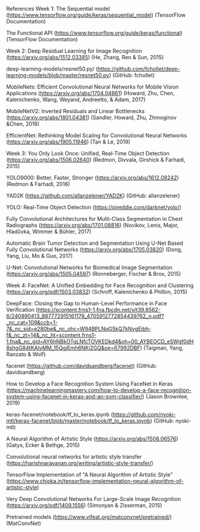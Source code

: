 References
Week 1:
The Sequential model (https://www.tensorflow.org/guide/keras/sequential_model)
 (TensorFlow Documentation)

The Functional API (https://www.tensorflow.org/guide/keras/functional)
 (TensorFlow Documentation)

Week 2:
Deep Residual Learning for Image Recognition (https://arxiv.org/abs/1512.03385)
 (He, Zhang, Ren & Sun, 2015)

deep-learning-models/resnet50.py/ (https://github.com/fchollet/deep-learning-models/blob/master/resnet50.py)
 (GitHub: fchollet)

MobileNets: Efficient Convolutional Neural Networks for Mobile Vision Applications (https://arxiv.org/abs/1704.04861)
 (Howard, Zhu, Chen, Kalenichenko, Wang, Weyand, Andreetto, & Adam, 2017)

MobileNetV2: Inverted Residuals and Linear Bottlenecks (https://arxiv.org/abs/1801.04381)
 (Sandler, Howard, Zhu, Zhmoginov &Chen, 2018)

EfficientNet: Rethinking Model Scaling for Convolutional Neural Networks (https://arxiv.org/abs/1905.11946)
 (Tan & Le, 2019)

Week 3:
You Only Look Once: Unified, Real-Time Object Detection (https://arxiv.org/abs/1506.02640)
 (Redmon, Divvala, Girshick & Farhadi, 2015)

YOLO9000: Better, Faster, Stronger (https://arxiv.org/abs/1612.08242)
 (Redmon & Farhadi, 2016)

YAD2K (https://github.com/allanzelener/YAD2K)
 (GitHub: allanzelener)

YOLO: Real-Time Object Detection (https://pjreddie.com/darknet/yolo/)

Fully Convolutional Architectures for Multi-Class Segmentation in Chest Radiographs (https://arxiv.org/abs/1701.08816)
 (Novikov, Lenis, Major, Hladůvka, Wimmer & Bühler, 2017)

Automatic Brain Tumor Detection and Segmentation Using U-Net Based Fully Convolutional Networks (https://arxiv.org/abs/1705.03820)
 (Dong, Yang, Liu, Mo & Guo, 2017)

U-Net: Convolutional Networks for Biomedical Image Segmentation (https://arxiv.org/abs/1505.04597)
 (Ronneberger, Fischer & Brox, 2015)

Week 4:
FaceNet: A Unified Embedding for Face Recognition and Clustering (https://arxiv.org/pdf/1503.03832)
 (Schroff, Kalenichenko & Philbin, 2015)

DeepFace: Closing the Gap to Human-Level Performance in Face Verification (https://scontent.frns1-1.fna.fbcdn.net/v/t39.8562-6/240890413_887772915161178_4705912772854439762_n.pdf?_nc_cat=109&ccb=1-7&_nc_sid=e280be&_nc_ohc=W94BPLNqG5kQ7kNvgEibh-f&_nc_zt=14&_nc_ht=scontent.frns1-1.fna&_nc_gid=AY6hNBkOTgLNfcTOVKEDkd4&oh=00_AYBEOCD_eSWgf0dH8shgG84tKAIvMM_15QgjEmh6NKi2GQ&oe=67992DBF)
 (Taigman, Yang, Ranzato & Wolf)

facenet (https://github.com/davidsandberg/facenet)
 (GitHub: davidsandberg)

How to Develop a Face Recognition System Using FaceNet in Keras (https://machinelearningmastery.com/how-to-develop-a-face-recognition-system-using-facenet-in-keras-and-an-svm-classifier/)
 (Jason Brownlee, 2019)

keras-facenet/notebook/tf_to_keras.ipynb (https://github.com/nyoki-mtl/keras-facenet/blob/master/notebook/tf_to_keras.ipynb)
 (GitHub: nyoki-mtl)

A Neural Algorithm of Artistic Style (https://arxiv.org/abs/1508.06576)
 (Gatys, Ecker & Bethge, 2015)

Convolutional neural networks for artistic style transfer (https://harishnarayanan.org/writing/artistic-style-transfer/)

TensorFlow Implementation of "A Neural Algorithm of Artistic Style" (https://www.chioka.in/tensorflow-implementation-neural-algorithm-of-artistic-style)

Very Deep Convolutional Networks For Large-Scale Image Recognition (https://arxiv.org/pdf/1409.1556)
 (Simonyan & Zisserman, 2015)

Pretrained models (https://www.vlfeat.org/matconvnet/pretrained/)
 (MatConvNet)